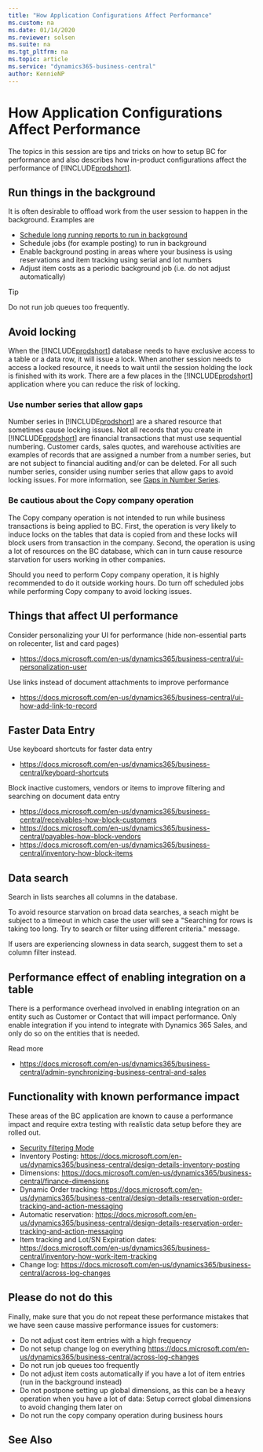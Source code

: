 ```yaml
---
title: "How Application Configurations Affect Performance"
ms.custom: na
ms.date: 01/14/2020
ms.reviewer: solsen
ms.suite: na
ms.tgt_pltfrm: na
ms.topic: article
ms.service: "dynamics365-business-central"
author: KennieNP
---
```


# How Application Configurations Affect Performance
The topics in this session are tips and tricks on how to setup BC for performance and also describes how in-product configurations affect the performance of [!INCLUDE[prodshort](../developer/includes/prodshort.md)].

## Run things in the background
It is often desirable to offload work from the user session to happen in the background. Examples are
- [Schedule long running reports to run in background](/dynamics365/business-central/ui-work-report#ScheduleReport)
- Schedule jobs (for example posting) to run in background
- Enable background posting in areas where your business is using reservations and item tracking using serial and lot numbers
- Adjust item costs as a periodic background job (i.e. do not adjust automatically) 

> [!TIP]  
> Do not run job queues too frequently.

## Avoid locking

When the [!INCLUDE[prodshort](../developer/includes/prodshort.md)] database needs to have exclusive access to a table or a data row, it will issue a lock. When another session needs to access a locked resource, it needs to wait until the session holding the lock is finished with its work. There are a few places in the [!INCLUDE[prodshort](../developer/includes/prodshort.md)] application where you can reduce the risk of locking. 

### Use number series that allow gaps

Number series in [!INCLUDE[prodshort](../developer/includes/prodshort.md)] are a shared resource that sometimes cause locking issues. Not all records that you create in [!INCLUDE[prodshort](../developer/includes/prodshort.md)] are financial transactions that must use sequential numbering. Customer cards, sales quotes, and warehouse activities are examples of records that are assigned a number from a number series, but are not subject to financial auditing and/or can be deleted. For all such number series, consider using number series that allow gaps to avoid locking issues. For more information, see [Gaps in Number Series](/dynamics365/business-central/ui-create-number-series#gaps-in-number-series).

### Be cautious about the Copy company operation
The Copy company operation is not intended to run while business transactions is being applied to BC. First, the operation is very likely to induce locks on the tables that data is copied from and these locks will block users from transaction in the company. Second, the operation is using a lot of resources on the BC database, which can in turn cause resource starvation for users working in other companies.  

Should you need to perform Copy company operation, it is highly recommended to do it outside working hours. Do turn off scheduled jobs while performing Copy company to avoid locking issues.

## Things that affect UI performance
Consider personalizing your UI for performance (hide non-essential parts on rolecenter, list and card pages)
- https://docs.microsoft.com/en-us/dynamics365/business-central/ui-personalization-user

Use links instead of document attachments to improve performance
- https://docs.microsoft.com/en-us/dynamics365/business-central/ui-how-add-link-to-record

## Faster Data Entry
Use keyboard shortcuts for faster data entry
- https://docs.microsoft.com/en-us/dynamics365/business-central/keyboard-shortcuts

Block inactive customers, vendors or items to improve filtering and searching on document data entry
- https://docs.microsoft.com/en-us/dynamics365/business-central/receivables-how-block-customers
- https://docs.microsoft.com/en-us/dynamics365/business-central/payables-how-block-vendors
- https://docs.microsoft.com/en-us/dynamics365/business-central/inventory-how-block-items

## Data search
Search in lists searches all columns in the database. 

To avoid resource starvation on broad data searches, a seach might be subject to a timeout in which case the user will see a "Searching for rows is taking too long. Try to search or filter using different criteria." message. 

If users are experiencing slowness in data search, suggest them to set a column filter instead.

## Performance effect of enabling integration on a table
There is a performance overhead involved in enabling integration on an entity such as Customer or Contact that will impact performance. Only enable integration if you intend to integrate with Dynamics 365 Sales, and only do so on the entities that is needed.

Read more 
- https://docs.microsoft.com/en-us/dynamics365/business-central/admin-synchronizing-business-central-and-sales

## Functionality with known performance impact
These areas of the BC application are known to cause a performance impact and require extra testing with realistic data setup before they are rolled out. 
- [Security filtering Mode](../security/security-filters.md#PerformanceImpact) 
- Inventory Posting: https://docs.microsoft.com/en-us/dynamics365/business-central/design-details-inventory-posting
- Dimensions: https://docs.microsoft.com/en-us/dynamics365/business-central/finance-dimensions
- Dynamic Order tracking: https://docs.microsoft.com/en-us/dynamics365/business-central/design-details-reservation-order-tracking-and-action-messaging
- Automatic reservation: https://docs.microsoft.com/en-us/dynamics365/business-central/design-details-reservation-order-tracking-and-action-messaging
- Item tracking and Lot/SN Expiration dates: https://docs.microsoft.com/en-us/dynamics365/business-central/inventory-how-work-item-tracking
- Change log: https://docs.microsoft.com/en-us/dynamics365/business-central/across-log-changes 

## Please do not do this
Finally, make sure that you do not repeat these performance mistakes that we have seen cause massive performance issues for customers:
- Do not adjust cost item entries with a high frequency
- Do not setup change log on everything https://docs.microsoft.com/en-us/dynamics365/business-central/across-log-changes 
- Do not run job queues too frequently
- Do not adjust item costs automatically if you have a lot of item entries (run in the background instead)  
- Do not postpone setting up global dimensions, as this can be a heavy operation when you have a lot of data: Setup correct global dimensions to avoid changing them later on
- Do not run the copy company operation during business hours

## See Also
